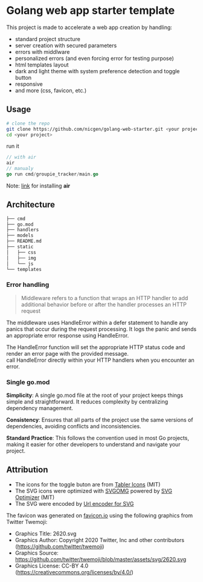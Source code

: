 # Golang web app starter template

This project is made to accelerate a web app creation by handling:
- standard project structure
- server creation with secured parameters
- errors with middlware
- personalized errors (and even forcing error for testing purpose)
- html templates layout
- dark and light theme with system preference detection and toggle button
- responsive
- and more (css, favicon, etc.)

## Usage

```sh
# clone the repo
git clone https://github.com/nicgen/golang-web-starter.git <your project>
cd <your project>
```

run it

```go
// with air
air
// manualy
go run cmd/groupie_tracker/main.go
```

Note: [link](https://hello-there.org/go/tools/live-server/) for installing **air**

## Architecture

```txt
├── cmd
├── go.mod
├── handlers
├── models
├── README.md
├── static
│   ├── css
│   ├── img
│   └── js
└── templates
```

### Error handling

> Middleware refers to a function that wraps an HTTP handler to add additional behavior before or after the handler processes an HTTP request  

The middleware uses HandleError within a defer statement to handle any panics that occur during the request processing. It logs the panic and sends an appropriate error response using HandleError.  

The HandleError function will set the appropriate HTTP status code and render an error page with the provided message.  
call HandleError directly within your HTTP handlers when you encounter an error.  

### Single go.mod

**Simplicity**: A single go.mod file at the root of your project keeps things simple and straightforward. It reduces complexity by centralizing dependency management.

**Consistency**: Ensures that all parts of the project use the same versions of dependencies, avoiding conflicts and inconsistencies.

**Standard Practice**: This follows the convention used in most Go projects, making it easier for other developers to understand and navigate your project.

<!-- todo, add mux -->

<!--
### Reproducibility

```bash
mkdir -p {cmd,handlers,models,static/{css,img,js},templates}
mkdir cmd/<project-name>
touch cmd/<project-name>/main.go handlers/{index,about,error}.go README.md static/{css/styles.css,img/about.txt} templates/{about,error,index,layout}.html
go mod init <project-name>
air init
sed 's/  cmd = "go build -o .\/tmp\/main ."/  cmd = "go build -o .\/tmp\/main .\/cmd\/<project-name>\/main.go"/g' .air.toml
air -c .air.toml
# after that launch it with `air`
```
-->

## Attribution

- The icons for the toggle buton are from [Tabler Icons](https://tabler.io/icons) (MIT)  
- The SVG icons were optimized with [SVGOMG](https://jakearchibald.github.io/svgomg/) powered by [SVG Optimizer](https://github.com/svg/svgo) (MIT)  
- The SVG were encoded by [Url encoder for SVG](https://yoksel.github.io/url-encoder/)  

The favicon was generated on [favicon.io](https://favicon.io/) using the following graphics from Twitter Twemoji:  
- Graphics Title: 2620.svg  
- Graphics Author: Copyright 2020 Twitter, Inc and other contributors (https://github.com/twitter/twemoji)  
- Graphics Source: https://github.com/twitter/twemoji/blob/master/assets/svg/2620.svg  
- Graphics License: CC-BY 4.0 (https://creativecommons.org/licenses/by/4.0/)  
